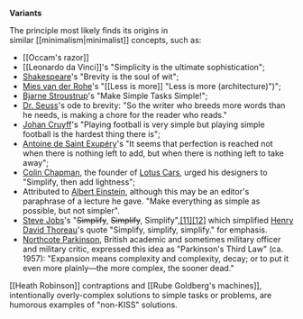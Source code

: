 **Variants**

The principle most likely finds its origins in similar [[minimalism|minimalist]] concepts, such as:

- [[Occam's razor]]
- [[Leonardo da Vinci]]'s "Simplicity is the ultimate sophistication";
- [Shakespeare](https://en.wikipedia.org/wiki/Shakespeare "Shakespeare")'s "Brevity is the soul of wit";
- [Mies van der Rohe](https://en.wikipedia.org/wiki/Mies_van_der_Rohe "Mies van der Rohe")'s "[[Less is more]] "Less is more (architecture)")";
- [Bjarne Stroustrup](https://en.wikipedia.org/wiki/Bjarne_Stroustrup "Bjarne Stroustrup")'s "Make Simple Tasks Simple!";
- [Dr. Seuss](https://en.wikipedia.org/wiki/Dr._Seuss "Dr. Seuss")'s ode to brevity: "So the writer who breeds more words than he needs, is making a chore for the reader who reads."
- [Johan Cruyff](https://en.wikipedia.org/wiki/Johan_Cruyff "Johan Cruyff")'s "Playing football is very simple but playing simple football is the hardest thing there is";
- [Antoine de Saint Exupéry](https://en.wikipedia.org/wiki/Antoine_de_Saint_Exup%C3%A9ry "Antoine de Saint Exupéry")'s "It seems that perfection is reached not when there is nothing left to add, but when there is nothing left to take away";
- [Colin Chapman](https://en.wikipedia.org/wiki/Colin_Chapman "Colin Chapman"), the founder of [Lotus Cars](https://en.wikipedia.org/wiki/Lotus_Cars "Lotus Cars"), urged his designers to "Simplify, then add lightness";
- Attributed to [Albert Einstein](https://en.wikipedia.org/wiki/Albert_Einstein "Albert Einstein"), although this may be an editor's paraphrase of a lecture he gave. "Make everything as simple as possible, but not simpler".
- [Steve Jobs](https://en.wikipedia.org/wiki/Steve_Jobs "Steve Jobs")'s "~~Simplify~~, ~~Simplify~~, Simplify",[[11]](https://en.wikipedia.org/wiki/KISS_principle#cite_note-11)[[12]](https://en.wikipedia.org/wiki/KISS_principle#cite_note-12) which simplified [Henry David Thoreau](https://en.wikipedia.org/wiki/Henry_David_Thoreau "Henry David Thoreau")'s quote "Simplify, simplify, simplify." for emphasis.
- [Northcote Parkinson](https://en.wikipedia.org/wiki/C._Northcote_Parkinson "C. Northcote Parkinson"), British academic and sometimes military officer and military critic, expressed this idea as "Parkinson's Third Law" (ca. 1957): "Expansion means complexity and complexity, decay; or to put it even more plainly—the more complex, the sooner dead."

[[Heath Robinson]] contraptions and [[Rube Goldberg's machines]], intentionally overly-complex solutions to simple tasks or problems, are humorous examples of "non-KISS" solutions.